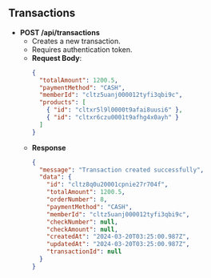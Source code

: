 ## Transactions

- **POST /api/transactions**
  - Creates a new transaction.
  - Requires authentication token.
  - **Request Body**:
    ```json
    {
      "totalAmount": 1200.5,
      "paymentMethod": "CASH",
      "memberId": "cltz5uanj000012tyfi3qbi9c",
      "products": [
        { "id": "cltxr5l9l0000t9afai8uusi6" },
        { "id": "cltxr6czu0001t9afhg4x0ayh" }
      ]
    }
    ```
  - **Response**
    ```json
    {
      "message": "Transaction created successfully",
      "data": {
        "id": "cltz8q0u20001cpnie27r704f",
        "totalAmount": 1200.5,
        "orderNumber": 8,
        "paymentMethod": "CASH",
        "memberId": "cltz5uanj000012tyfi3qbi9c",
        "checkNumber": null,
        "checkAmount": null,
        "createdAt": "2024-03-20T03:25:00.987Z",
        "updatedAt": "2024-03-20T03:25:00.987Z",
        "transactionId": null
      }
    }
    ```
